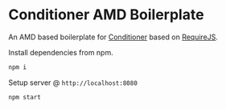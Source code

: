 # Conditioner AMD Boilerplate

An AMD based boilerplate for [Conditioner](https://github.com/rikschennink/conditioner) based on [RequireJS](https://github.com/requirejs/requirejs).

Install dependencies from npm.

```bash
npm i
```

Setup server @ `http://localhost:8080`

```bash
npm start
```